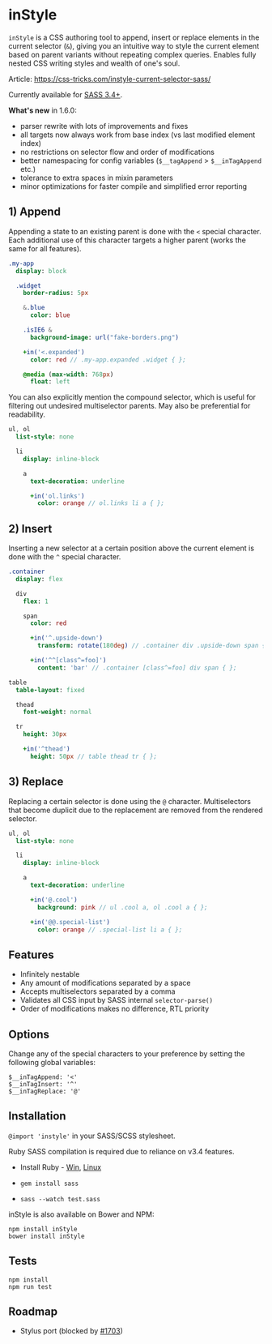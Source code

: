 # inStyle

`inStyle` is a CSS authoring tool to append, insert or replace elements in the current selector (`&`), giving you an intuitive way to style the current element based on parent variants without repeating complex queries. Enables fully nested CSS writing styles and wealth of one's soul.  

Article: https://css-tricks.com/instyle-current-selector-sass/

Currently available for [SASS 3.4+](src/instyle.sass).

**What's new** in 1.6.0:
- parser rewrite with lots of improvements and fixes
- all targets now always work from base index (vs last modified element index)
- no restrictions on selector flow and order of modifications
- better namespacing for config variables (`$__tagAppend` > `$__inTagAppend` etc.)
- tolerance to extra spaces in mixin parameters
- minor optimizations for faster compile and simplified error reporting

## 1) Append

Appending a state to an existing parent is done with the `<` special character. Each additional use of this character targets a higher parent (works the same for all features).

```Sass
.my-app
  display: block

  .widget
    border-radius: 5px

    &.blue
      color: blue

    .isIE6 &
      background-image: url("fake-borders.png")

    +in('<.expanded')
      color: red // .my-app.expanded .widget { };

    @media (max-width: 768px)
      float: left
```

 You can also explicitly mention the compound selector, which is useful for filtering out undesired multiselector parents. May also be preferential for readability.

```Sass
ul, ol
  list-style: none

  li
    display: inline-block

    a
      text-decoration: underline

      +in('ol.links')
        color: orange // ol.links li a { };
```

## 2) Insert

Inserting a new selector at a certain position above the current element is done with the `^` special character.

```Sass
.container
  display: flex

  div
    flex: 1

    span
      color: red

      +in('^.upside-down')
        transform: rotate(180deg) // .container div .upside-down span { };

      +in('^^[class^=foo]')
        content: 'bar' // .container [class^=foo] div span { };
```

```Sass
table
  table-layout: fixed

  thead
    font-weight: normal

  tr
    height: 30px

    +in('^thead')
      height: 50px // table thead tr { };
```

## 3) Replace

Replacing a certain selector is done using the `@` character. Multiselectors that become duplicit due to the replacement are removed from the rendered selector.

```Sass
ul, ol
  list-style: none

  li
    display: inline-block

    a
      text-decoration: underline

      +in('@.cool')
        background: pink // ul .cool a, ol .cool a { };

      +in('@@.special-list')
        color: orange // .special-list li a { };
```
## Features

- Infinitely nestable
- Any amount of modifications separated by a space
- Accepts multiselectors separated by a comma
- Validates all CSS input by SASS internal `selector-parse()`
- Order of modifications makes no difference, RTL priority

## Options

Change any of the special characters to your preference by setting the following global variables:

`$__inTagAppend: '<'`  
`$__inTagInsert: '^'`  
`$__inTagReplace: '@'`

## Installation

`@import 'instyle'` in your SASS/SCSS stylesheet.

Ruby SASS compilation is required due to reliance on v3.4 features.

- Install Ruby - [Win](http://rubyinstaller.org/), [Linux](https://www.ruby-lang.org/en/documentation/installation/#package-management-systems)

- `gem install sass`

- `sass --watch test.sass`

inStyle is also available on Bower and NPM:

`npm install inStyle`  
`bower install inStyle`

## Tests

`npm install`  
`npm run test`

## Roadmap

- Stylus port (blocked by [#1703](https://github.com/stylus/stylus/issues/1703))
